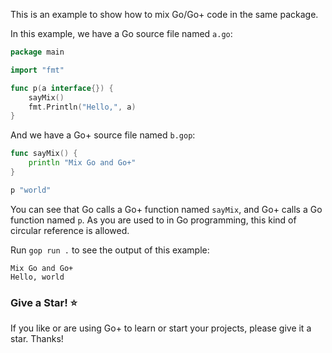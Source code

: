 This is an example to show how to mix Go/Go+ code in the same package.

In this example, we have a Go source file named `a.go`:

```go
package main

import "fmt"

func p(a interface{}) {
	sayMix()
	fmt.Println("Hello,", a)
}
```

And we have a Go+ source file named `b.gop`:

```go
func sayMix() {
	println "Mix Go and Go+"
}

p "world"
```

You can see that Go calls a Go+ function named `sayMix`, and Go+ calls a Go function named `p`. As you are used to in Go programming, this kind of circular reference is allowed.

Run `gop run .` to see the output of this example:

```
Mix Go and Go+
Hello, world
```

### Give a Star! ⭐

If you like or are using Go+ to learn or start your projects, please give it a star. Thanks!
